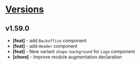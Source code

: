 # [Versions](https://github.com/Tracktor/design-system/releases)

## v1.59.0
- **[feat]** - add `Backoffice` component
- **[feat]** - add `Header` component
- **[feat]** - New variant `shape-background` for `Logo` component
- **[chore]** - Improve module augmentation declaration
